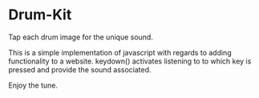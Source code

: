# Drum-Kit

Tap each drum image for the unique sound. 

This is a simple implementation of javascript with regards to adding functionality to a website.
keydown() activates listening to to which key is pressed and provide the sound associated. 

Enjoy the tune.

